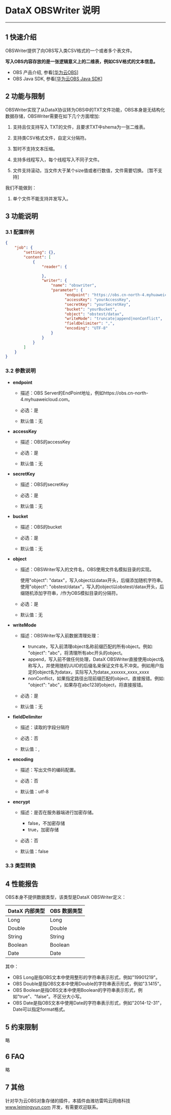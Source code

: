 # DataX OBSWriter 说明


------------

## 1 快速介绍

OBSWriter提供了向OBS写入类CSV格式的一个或者多个表文件。

**写入OBS内容存放的是一张逻辑意义上的二维表，例如CSV格式的文本信息。**


* OBS 产品介绍, 参看[[华为云OBS](https://support.huaweicloud.com/obs/index.html)]
* OBS Java SDK, 参看[[华为云OBS Java SDK](https://support.huaweicloud.com/sdk-java-devg-obs/obs_21_0001.html)]


## 2 功能与限制

OBSWriter实现了从DataX协议转为OBS中的TXT文件功能，OBS本身是无结构化数据存储，OBSWriter需要在如下几个方面增加:

1. 支持且仅支持写入 TXT的文件，且要求TXT中shema为一张二维表。

2. 支持类CSV格式文件，自定义分隔符。

3. 暂时不支持文本压缩。

6. 支持多线程写入，每个线程写入不同子文件。

7. 文件支持滚动，当文件大于某个size值或者行数值，文件需要切换。 [暂不支持]

我们不能做到：

1. 单个文件不能支持并发写入。


## 3 功能说明


### 3.1 配置样例

```json
{
    "job": {
        "setting": {},
        "content": [
            {
                "reader": {

                },
                "writer": {
					"name": "obswriter",
					"parameter": {
						  "endpoint": "https://obs.cn-north-4.myhuaweicloud.com",
						  "accessKey": "yourAccessKey",
						  "secretKey": "yourSecretKey",
						  "bucket": "yourBucket",
						  "object": "obstest/datax",
						  "writeMode": "truncate|append|nonConflict",
						  "fieldDelimiter": ",",
						  "encoding": "UTF-8"
                    }
				}
            }
        ]
    }
}
```

### 3.2 参数说明

* **endpoint**

	* 描述：OBS Server的EndPoint地址，例如https://obs.cn-north-4.myhuaweicloud.com。

	* 必选：是 <br />

	* 默认值：无 <br />

* **accessKey**

	* 描述：OBS的accessKey <br />

	* 必选：是 <br />

	* 默认值：无 <br />

* **secretKey**

	* 描述：OBS的secretKey  <br />

	* 必选：是 <br />

	* 默认值：无 <br />

* **bucket**

	* 描述：OBS的bucket  <br />

	* 必选：是 <br />

	* 默认值：无 <br />

* **object**

 	* 描述：OBSWriter写入的文件名，OBS使用文件名模拟目录的实现。 <br />

		使用"object": "datax"，写入object以datax开头，后缀添加随机字符串。
		使用"object": "obstest/datax"，写入的object以obstest/datax开头，后缀随机添加字符串，/作为OBS模拟目录的分隔符。

	* 必选：是 <br />

	* 默认值：无 <br />

* **writeMode**

 	* 描述：OBSWriter写入前数据清理处理： <br />

		* truncate，写入前清理object名称前缀匹配的所有object。例如: "object": "abc"，将清理所有abc开头的object。
		* append，写入前不做任何处理，DataX OBSWriter直接使用object名称写入，并使用随机UUID的后缀名来保证文件名不冲突。例如用户指定的object名为datax，实际写入为datax_xxxxxx_xxxx_xxxx
		* nonConflict，如果指定路径出现前缀匹配的object，直接报错。例如: "object": "abc"，如果存在abc123的object，将直接报错。

	* 必选：是 <br />

	* 默认值：无 <br />

* **fieldDelimiter**

	* 描述：读取的字段分隔符 <br />

	* 必选：否 <br />

	* 默认值：, <br />


* **encoding**

    * 描述：写出文件的编码配置。<br />

    * 必选：否 <br />

    * 默认值：utf-8 <br />


* **encrypt**

	* 描述：是否在服务器端进行加密存储。<br />

		* false，不加密存储
		* true，加密存储

 	* 必选：否 <br />

 	* 默认值：false <br />



### 3.3 类型转换

## 4 性能报告

OBS本身不提供数据类型，该类型是DataX OBSWriter定义：

| DataX 内部类型| OBS 数据类型    |
| -------- | -----  |
| Long     |Long |
| Double   |Double|
| String   |String|
| Boolean  |Boolean |
| Date     |Date |

其中：

* OBS Long是指OBS文本中使用整形的字符串表示形式，例如"19901219"。
* OBS Double是指OBS文本中使用Double的字符串表示形式，例如"3.1415"。
* OBS Boolean是指OBS文本中使用Boolean的字符串表示形式，例如"true"、"false"。不区分大小写。
* OBS Date是指OBS文本中使用Date的字符串表示形式，例如"2014-12-31"，Date可以指定format格式。


## 5 约束限制

略

## 6 FAQ

略

## 7 其他
针对华为云OBS对象存储的插件，本插件由潍坊雷鸣云网络科技 www.leimingyun.com 开发，有需要欢迎联系。

